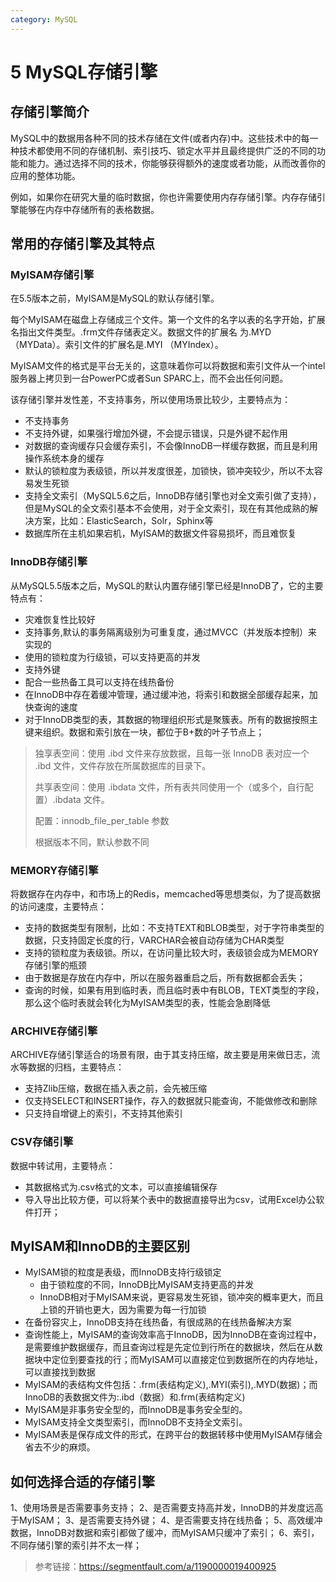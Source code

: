 ```yaml
---
category: MySQL
---
```

# 5 MySQL存储引擎

## 存储引擎简介

​		MySQL中的数据用各种不同的技术存储在文件(或者内存)中。这些技术中的每一种技术都使用不同的存储机制、索引技巧、锁定水平并且最终提供广泛的不同的功能和能力。通过选择不同的技术，你能够获得额外的速度或者功能，从而改善你的应用的整体功能。

​		例如，如果你在研究大量的临时数据，你也许需要使用内存存储引擎。内存存储引擎能够在内存中存储所有的表格数据。

## 常用的存储引擎及其特点

### MyISAM存储引擎

在5.5版本之前，MyISAM是MySQL的默认存储引擎。

每个MyISAM在磁盘上存储成三个文件。第一个文件的名字以表的名字开始，扩展名指出文件类型。.frm文件存储表定义。数据文件的扩展名 为.MYD （MYData）。索引文件的扩展名是.MYI （MYIndex）。 

MyISAM文件的格式是平台无关的，这意味着你可以将数据和索引文件从一个intel服务器上拷贝到一台PowerPC或者Sun SPARC上，而不会出任何问题。

该存储引擎并发性差，不支持事务，所以使用场景比较少，主要特点为：

* 不支持事务
* 不支持外键，如果强行增加外键，不会提示错误，只是外键不起作用
* 对数据的查询缓存只会缓存索引，不会像InnoDB一样缓存数据，而且是利用操作系统本身的缓存
* 默认的锁粒度为表级锁，所以并发度很差，加锁快，锁冲突较少，所以不太容易发生死锁
* 支持全文索引（MySQL5.6之后，InnoDB存储引擎也对全文索引做了支持），但是MySQL的全文索引基本不会使用，对于全文索引，现在有其他成熟的解决方案，比如：ElasticSearch，Solr，Sphinx等
* 数据库所在主机如果宕机，MyISAM的数据文件容易损坏，而且难恢复

### InnoDB存储引擎

从MySQL5.5版本之后，MySQL的默认内置存储引擎已经是InnoDB了，它的主要特点有：

* 灾难恢复性比较好
* 支持事务,默认的事务隔离级别为可重复度，通过MVCC（并发版本控制）来实现的
* 使用的锁粒度为行级锁，可以支持更高的并发
* 支持外键
* 配合一些热备工具可以支持在线热备份
* 在InnoDB中存在着缓冲管理，通过缓冲池，将索引和数据全部缓存起来，加快查询的速度
* 对于InnoDB类型的表，其数据的物理组织形式是聚簇表。所有的数据按照主键来组织。数据和索引放在一块，都位于B+数的叶子节点上；

> 独享表空间：使用 .ibd 文件来存放数据，且每一张 InnoDB 表对应一个 .ibd 文件，文件存放在所属数据库的目录下。
>
> 共享表空间：使用 .ibdata 文件，所有表共同使用一个（或多个，自行配置）.ibdata 文件。
>
> 配置：innodb_file_per_table 参数
>
> 根据版本不同，默认参数不同

### MEMORY存储引擎

将数据存在内存中，和市场上的Redis，memcached等思想类似，为了提高数据的访问速度，主要特点：

* 支持的数据类型有限制，比如：不支持TEXT和BLOB类型，对于字符串类型的数据，只支持固定长度的行，VARCHAR会被自动存储为CHAR类型
* 支持的锁粒度为表级锁。所以，在访问量比较大时，表级锁会成为MEMORY存储引擎的瓶颈
* 由于数据是存放在内存中，所以在服务器重启之后，所有数据都会丢失；
* 查询的时候，如果有用到临时表，而且临时表中有BLOB，TEXT类型的字段，那么这个临时表就会转化为MyISAM类型的表，性能会急剧降低

### ARCHIVE存储引擎

ARCHIVE存储引擎适合的场景有限，由于其支持压缩，故主要是用来做日志，流水等数据的归档，主要特点：

* 支持Zlib压缩，数据在插入表之前，会先被压缩
* 仅支持SELECT和INSERT操作，存入的数据就只能查询，不能做修改和删除
* 只支持自增键上的索引，不支持其他索引

### CSV存储引擎

数据中转试用，主要特点：

* 其数据格式为.csv格式的文本，可以直接编辑保存
* 导入导出比较方便，可以将某个表中的数据直接导出为csv，试用Excel办公软件打开；

## MyISAM和InnoDB的主要区别

* MyISAM锁的粒度是表级，而InnoDB支持行级锁定
  * 由于锁粒度的不同，InnoDB比MyISAM支持更高的并发
  * InnoDB相对于MyISAM来说，更容易发生死锁，锁冲突的概率更大，而且上锁的开销也更大，因为需要为每一行加锁
* 在备份容灾上，InnoDB支持在线热备，有很成熟的在线热备解决方案
* 查询性能上，MyISAM的查询效率高于InnoDB，因为InnoDB在查询过程中，是需要维护数据缓存，而且查询过程是先定位到行所在的数据块，然后在从数据块中定位到要查找的行；而MyISAM可以直接定位到数据所在的内存地址，可以直接找到数据
* MyISAM的表结构文件包括：.frm(表结构定义),.MYI(索引),.MYD(数据)；而InnoDB的表数据文件为:.ibd（数据）和.frm(表结构定义)
* MyISAM是非事务安全型的，而InnoDB是事务安全型的。
* MyISAM支持全文类型索引，而InnoDB不支持全文索引。
* MyISAM表是保存成文件的形式，在跨平台的数据转移中使用MyISAM存储会省去不少的麻烦。

## 如何选择合适的存储引擎

1、使用场景是否需要事务支持；
2、是否需要支持高并发，InnoDB的并发度远高于MyISAM；
3、是否需要支持外键；
4、是否需要支持在线热备；
5、高效缓冲数据，InnoDB对数据和索引都做了缓冲，而MyISAM只缓冲了索引；
6、索引，不同存储引擎的索引并不太一样；

> 参考链接：https://segmentfault.com/a/1190000019400925